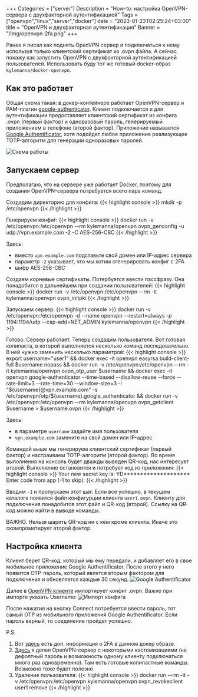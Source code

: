 +++
Categories = ["server"]
Description = "How-to: настройка OpenVPN-сервера с двухфакторной аутентификацией"
Tags = ["openvpn","linux","server","docker"]
date = "2023-01-23T02:25:24+03:00"
title = "OpenVPN и двухфакторная аутентификация"
Banner = "/img/openvpn-2fa.png"
+++

Ранее я писал как поднять OpenVPN сервер и подключаться к нему используя только клиентский сертификат из .ovpn файла. А сейчас покажу как запустить OpenVPN с двухфакторной аутентификацией пользователей. Использовать буду тот же готовый docker-образ `kylemanna/docker-openvpn`.

<!--more-->

## Как это работает

Общая схема такая: в докер-контейнере работает OpenVPN-сервер и PAM-плагин [google-authenticator](https://github.com/google/google-authenticator). Клиент подключается и для аутентификации предоставляет клиентский сертификат из конфига .ovpn (первый фактор) и одноразовый пароль, генерируемый приложением в телефоне (второй фактор). Приложение называется [Google Authentificator](https://ru.wikipedia.org/wiki/Google_Authenticator), хотя подойдет любое приложение реализующее TOTP-алгоритм для генерации одноразовых паролей.

![Схема работы](/img/openvpn-2fa-1.png)

## Запускаем сервер

Предполагаю, что на сервере уже работает Docker, поэтому для создания OpenVPN-сервера потребуется всего пара команд. 

Создадим директорию для конфига:
{{< highlight console >}}
mkdir -p /etc/openvpn
{{< /highlight >}}

Генерируем конфиг:
{{< highlight console >}}
docker run -v /etc/openvpn:/etc/openvpn --rm kylemanna/openvpn ovpn_genconfig -u udp://vpn.example.com -2 -C AES-256-CBC 
{{< /highlight >}}

Здесь:

 * вместо `vpn.example.com` подставьте свой домен или IP-адрес сервера
 * параметр `-2` указывает, что мы хотим сгенерировать конфиг с 2FA
 * шифр AES-256-CBC

Создаем корневые сертификаты. Потербуется ввести пассфразу. Она понадобится в дальнейшем при создании пользователей:
{{< highlight console >}}
docker run -v /etc/openvpn:/etc/openvpn --rm -it kylemanna/openvpn ovpn_initpki
{{< /highlight >}}

Запускаем сервер:
{{< highlight console >}}
docker run -v /etc/openvpn:/etc/openvpn -d --name openvpn --restart=always -p 1194:1194/udp --cap-add=NET_ADMIN kylemanna/openvpn
{{< /highlight >}}

Готово. Сервер работает. Теперь создадим пользователя. Вот готовая копипаста, в которой выполняется несколько команд последовательно. В ней нужно заменить несколько параметров:
{{< highlight console >}}
export username="user1" &&
docker exec -it openvpn easyrsa build-client-full $username nopass &&
docker run -v /etc/openvpn:/etc/openvpn --rm -it kylemanna/openvpn ovpn_otp_user $username &&
docker exec -it openvpn google-authenticator --time-based --disallow-reuse --force --rate-limit=3 --rate-time=30 --window-size=3 -l "${username}@vpn.example.com" -s /etc/openvpn/otp/${username}.google_authenticator &&
docker run -v /etc/openvpn:/etc/openvpn --rm kylemanna/openvpn ovpn_getclient $username > $username.ovpn
{{< /highlight >}}
 
Здесь:

 * в параметре `username` задайте имя пользователя
 * `vpn.example.com` замените на свой домен или IP-адрес

Командой выше мы генерируем клиентский сертификат (первый фактор) и настраиваем TOTP-алгоритм (второй фактор). Во время выполнения на консоль будет дважды выведен QR-код, наc интересует второй. Выполнение остановится и потребует код из приложения:
{{< highlight console >}}
Your new secret key is: YD********************
Enter code from app (-1 to skip):
{{< /highlight >}}

Вводим `-1` и пропускаем этот шаг. Если все успешно, в текущем каталоге появится файл конфигурции клиента `user1.ovpn`. Клиенту для подключения понадобится этот файл и QR-код (второй). Ссылку на QR-код можно найти в выводе команды.

ВАЖНО. Нельзя шарить QR-код ни с кем кроме клиента. Иначе это скомпрометирует второй фактор.

## Настройка клиента

Клиент берет QR-код, который мы ему передали, и добавляет его в свое мобильное приложение Google Authentificator. После этого у него появится OTP-пароль, который явлется вторым фактором для подключения и обновляется каждые 30 секунд.
![Google Authentificator](/img/openvpn-2fa-3.png)


Далее в [OpenVPN клиенте](https://openvpn.net/vpn-client/) импортирует конфиг .ovpn. Важно при импорте указать Username:
![Импорт конфига](/img/openvpn-2fa-2.png)

После нажатия на кнопку Connect потребуется ввести пароль, тот самый OTP из мобильного приложения Google Authentificator. Если пароль верный, то соединение пройдет успешно.

P.S.

1. Вот [здесь](https://github.com/kylemanna/docker-openvpn/blob/master/docs/otp.md) есть доп. информация о 2FA в данном докер образе.
2. [Здесь](/post/install-openvpn-docker/) я делал OpenVPN-сервер с некоторыми кастомизациями (не дефолтный пароль и возможность одному клиенту подключаться много раз одновременно). Там есть готовые копипастные команды. Возможно тоже будет полезно
3. Удаление пользователя:
{{< highlight console >}}
docker run --rm -it -v /etc/openvpn:/etc/openvpn kylemanna/openvpn ovpn_revokeclient user1 remove
{{< /highlight >}}
